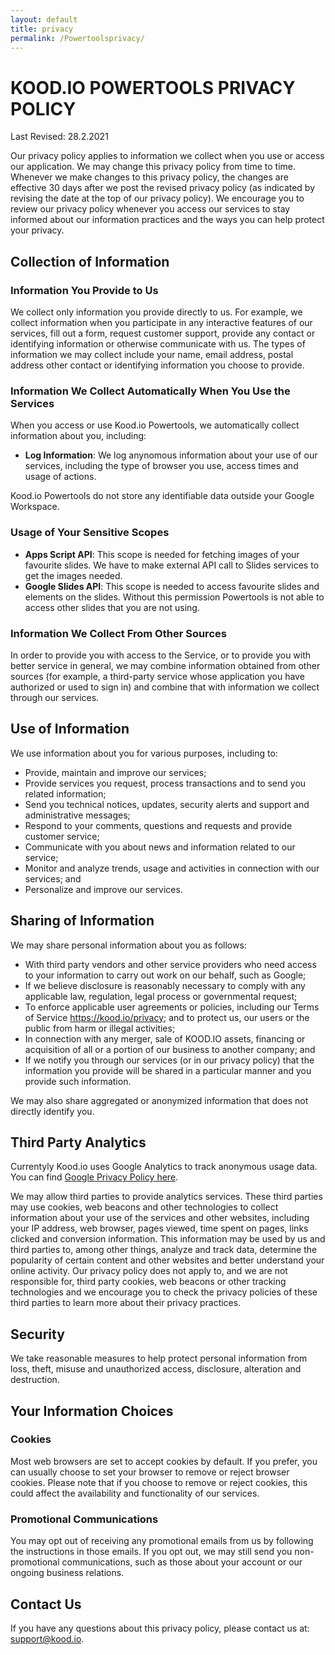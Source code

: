 ```yaml
---
layout: default
title: privacy
permalink: /Powertoolsprivacy/
---
```


# KOOD.IO POWERTOOLS PRIVACY POLICY

Last Revised: 28.2.2021

Our privacy policy applies to information we collect when you use or access our application. We may change this privacy policy from time to time. Whenever we make changes to this privacy policy, the changes are effective 30 days after we post the revised privacy policy (as indicated by revising the date at the top of our privacy policy). We encourage you to review our privacy policy whenever you access our services to stay informed about our information practices and the ways you can help protect your privacy.

## Collection of Information

### Information You Provide to Us

We collect only information you provide directly to us. For example, we collect information when you participate in any interactive features of our services, fill out a form, request customer support, provide any contact or identifying information or otherwise communicate with us. The types of information we may collect include your name, email address, postal address other contact or identifying information you choose to provide.

### Information We Collect Automatically When You Use the Services

When you access or use Kood.io Powertools, we automatically collect information about you, including:

- **Log Information**: We log anynomous information about your use of our services, including the type of browser you use, access times and usage of actions.

Kood.io Powertools do not store any identifiable data outside your Google Workspace.

### Usage of Your Sensitive Scopes

- **Apps Script API**: This scope is needed for fetching images of your favourite slides. We have to make external API call to Slides services to get the images needed.
- **Google Slides API**: This scope is needed to access favourite slides and elements on the slides. Without this permission Powertools is not able to access other slides that you are not using.

### Information We Collect From Other Sources

In order to provide you with access to the Service, or to provide you with better service in general, we may combine information obtained from other sources (for example, a third-party service whose application you have authorized or used to sign in) and combine that with information we collect through our services.

## Use of Information

We use information about you for various purposes, including to:

- Provide, maintain and improve our services;
- Provide services you request, process transactions and to send you related information;
- Send you technical notices, updates, security alerts and support and administrative messages;
- Respond to your comments, questions and requests and provide customer service;
- Communicate with you about news and information related to our service;
- Monitor and analyze trends, usage and activities in connection with our services; and
- Personalize and improve our services.

## Sharing of Information

We may share personal information about you as follows:

- With third party vendors and other service providers who need access to your information to carry out work on our behalf, such as Google;
- If we believe disclosure is reasonably necessary to comply with any applicable law, regulation, legal process or governmental request;
- To enforce applicable user agreements or policies, including our Terms of Service https://kood.io/privacy; and to protect us, our users or the public from harm or illegal activities;
- In connection with any merger, sale of KOOD.IO assets, financing or acquisition of all or a portion of our business to another company; and
- If we notify you through our services (or in our privacy policy) that the information you provide will be shared in a particular manner and you provide such information.

We may also share aggregated or anonymized information that does not directly identify you.

## Third Party Analytics

Currentyly Kood.io uses Google Analytics to track anonymous usage data. You can find [Google Privacy Policy here](https://policies.google.com/?hl=en).

We may allow third parties to provide analytics services. These third parties may use cookies, web beacons and other technologies to collect information about your use of the services and other websites, including your IP address, web browser, pages viewed, time spent on pages, links clicked and conversion information. This information may be used by us and third parties to, among other things, analyze and track data, determine the popularity of certain content and other websites and better understand your online activity. Our privacy policy does not apply to, and we are not responsible for, third party cookies, web beacons or other tracking technologies and we encourage you to check the privacy policies of these third parties to learn more about their privacy practices.

## Security

We take reasonable measures to help protect personal information from loss, theft, misuse and unauthorized access, disclosure, alteration and destruction.

## Your Information Choices

### Cookies

Most web browsers are set to accept cookies by default. If you prefer, you can usually choose to set your browser to remove or reject browser cookies. Please note that if you choose to remove or reject cookies, this could affect the availability and functionality of our services.

### Promotional Communications

You may opt out of receiving any promotional emails from us by following the instructions in those emails. If you opt out, we may still send you non-promotional communications, such as those about your account or our ongoing business relations.

## Contact Us

If you have any questions about this privacy policy, please contact us at: support@kood.io.
